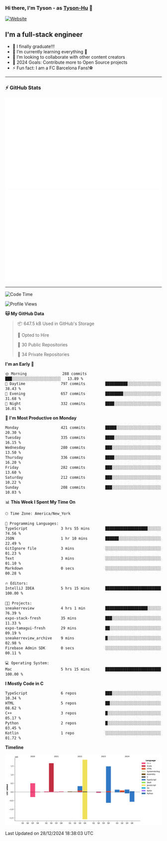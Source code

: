 ### Hi there, I'm Tyson - as [Tyson-Hu][website] 👋

[![Website](https://img.shields.io/website?label=Tianzhe.me&style=for-the-badge&url=https%3A%2F%2Ftianzhe.me)](https://tianzhe.me)


## I'm a full-stack engineer

- 🔭 I finally graduate!!!
- 🌱 I’m currently learning everything 🤣
- 👯 I’m looking to collaborate with other content creators
- 🥅 2024 Goals: Contribute more to Open Source projects
- ⚡ Fun fact: I am a FC Barcelona Fans!⚽️

---

### ⚡️ GitHub Stats
![](https://raw.githubusercontent.com/Tyson-Hu/github-stats-card/master/generated/overview.svg)
![](https://raw.githubusercontent.com/Tyson-Hu/github-stats-card/master/generated/languages.svg)

---

<!--START_SECTION:waka-->
![Code Time](http://img.shields.io/badge/Code%20Time-276%20hrs%2041%20mins-blue)

![Profile Views](http://img.shields.io/badge/Profile%20Views-0-blue)

**🐱 My GitHub Data** 

> 📦 647.5 kB Used in GitHub's Storage 
 > 
> 💼 Opted to Hire
 > 
> 📜 30 Public Repositories 
 > 
> 🔑 34 Private Repositories 
 > 
**I'm an Early 🐤** 

```text
🌞 Morning                288 commits         ███░░░░░░░░░░░░░░░░░░░░░░   13.89 % 
🌆 Daytime                797 commits         ██████████░░░░░░░░░░░░░░░   38.43 % 
🌃 Evening                657 commits         ████████░░░░░░░░░░░░░░░░░   31.68 % 
🌙 Night                  332 commits         ████░░░░░░░░░░░░░░░░░░░░░   16.01 % 
```
📅 **I'm Most Productive on Monday** 

```text
Monday                   421 commits         █████░░░░░░░░░░░░░░░░░░░░   20.30 % 
Tuesday                  335 commits         ████░░░░░░░░░░░░░░░░░░░░░   16.15 % 
Wednesday                280 commits         ███░░░░░░░░░░░░░░░░░░░░░░   13.50 % 
Thursday                 336 commits         ████░░░░░░░░░░░░░░░░░░░░░   16.20 % 
Friday                   282 commits         ███░░░░░░░░░░░░░░░░░░░░░░   13.60 % 
Saturday                 212 commits         ███░░░░░░░░░░░░░░░░░░░░░░   10.22 % 
Sunday                   208 commits         ███░░░░░░░░░░░░░░░░░░░░░░   10.03 % 
```


📊 **This Week I Spent My Time On** 

```text
🕑︎ Time Zone: America/New_York

💬 Programming Languages: 
TypeScript               3 hrs 55 mins       ███████████████████░░░░░░   74.56 % 
JSON                     1 hr 10 mins        ██████░░░░░░░░░░░░░░░░░░░   22.49 % 
GitIgnore file           3 mins              ░░░░░░░░░░░░░░░░░░░░░░░░░   01.23 % 
Text                     3 mins              ░░░░░░░░░░░░░░░░░░░░░░░░░   01.10 % 
Markdown                 0 secs              ░░░░░░░░░░░░░░░░░░░░░░░░░   00.28 % 

🔥 Editors: 
IntelliJ IDEA            5 hrs 15 mins       █████████████████████████   100.00 % 

🐱‍💻 Projects: 
sneakerreview            4 hrs 1 min         ███████████████████░░░░░░   76.39 % 
expo-stack-fresh         35 mins             ███░░░░░░░░░░░░░░░░░░░░░░   11.33 % 
expo-tamagui-fresh       29 mins             ██░░░░░░░░░░░░░░░░░░░░░░░   09.19 % 
sneakerreview_archive    9 mins              █░░░░░░░░░░░░░░░░░░░░░░░░   02.98 % 
Firebase Admin SDK       0 secs              ░░░░░░░░░░░░░░░░░░░░░░░░░   00.11 % 

💻 Operating System: 
Mac                      5 hrs 15 mins       █████████████████████████   100.00 % 
```

**I Mostly Code in C** 

```text
TypeScript               6 repos             ███░░░░░░░░░░░░░░░░░░░░░░   10.34 % 
HTML                     5 repos             ██░░░░░░░░░░░░░░░░░░░░░░░   08.62 % 
C++                      3 repos             █░░░░░░░░░░░░░░░░░░░░░░░░   05.17 % 
Python                   2 repos             █░░░░░░░░░░░░░░░░░░░░░░░░   03.45 % 
Kotlin                   1 repo              ░░░░░░░░░░░░░░░░░░░░░░░░░   01.72 % 
```



**Timeline**

![Lines of Code chart](https://raw.githubusercontent.com/Tyson-Hu/Tyson-Hu/main/assets/bar_graph.png)


 Last Updated on 28/12/2024 18:38:03 UTC
<!--END_SECTION:waka-->


[website]: https://github.com/Tyson-Hu
